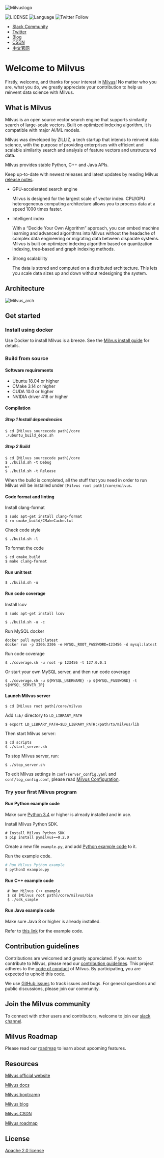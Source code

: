 ![Milvuslogo](https://milvus.io/docs/assets/milvus_logo.png)

![LICENSE](https://img.shields.io/badge/license-Apache--2.0-brightgreen)
![Language](https://img.shields.io/badge/language-C%2B%2B-blue)
![[Twitter Follow](https://img.shields.io/twitter/url?style=social)](https://twitter.com/milvusio)

- [Slack Community](https://join.slack.com/t/milvusio/shared_invite/enQtNzY1OTQ0NDI3NjMzLWNmYmM1NmNjOTQ5MGI5NDhhYmRhMGU5M2NhNzhhMDMzY2MzNDdlYjM5ODQ5MmE3ODFlYzU3YjJkNmVlNDQ2ZTk)
- [Twitter](https://twitter.com/milvus_io)
- [Blog](https://www.milvus.io/blog/)
- [CSDN](https://zilliz.blog.csdn.net/)
- [中文官网](https://www.milvus.io/zh-CN/)


# Welcome to Milvus

Firstly, welcome, and thanks for your interest in [Milvus](https://milvus.io)! No matter who you are, what you do, we greatly appreciate your contribution to help us reinvent data science with Milvus.

## What is Milvus

Milvus is an open source vector search engine that supports similarity search of large-scale vectors. Built on optimized indexing algorithm, it is compatible with major AI/ML models.

Milvus was developed by ZILLIZ, a tech startup that intends to reinvent data science, with the purpose of providing enterprises with efficient and scalable similarity search and analysis of feature vectors and unstructured data. 

Milvus provides stable Python, C++ and Java APIs.

Keep up-to-date with newest releases and latest updates by reading Milvus [release notes](https://milvus.io/docs/en/Releases/v0.4.0/).

- GPU-accelerated search engine

  Milvus is designed for the largest scale of vector index. CPU/GPU heterogeneous computing architecture allows you to process data at a speed 1000 times faster.

- Intelligent index

  With a “Decide Your Own Algorithm” approach, you can embed machine learning and advanced algorithms into Milvus without the headache of complex data engineering or migrating data between disparate systems. Milvus is built on optimized indexing algorithm based on quantization indexing, tree-based and graph indexing methods.

- Strong scalability

  The data is stored and computed on a distributed architecture. This lets you scale data sizes up and down without redesigning the system.

## Architecture
![Milvus_arch](https://milvus.io/docs/assets/milvus_arch.png)

## Get started

### Install using docker

Use Docker to install Milvus is a breeze. See the [Milvus install guide](https://milvus.io/docs/en/userguide/install_milvus/) for details.

### Build from source

#### Software requirements

- Ubuntu 18.04 or higher
- CMake 3.14 or higher
- CUDA 10.0 or higher
- NVIDIA driver 418 or higher

#### Compilation

##### Step 1 Install dependencies

```shell
$ cd [Milvus sourcecode path]/core
./ubuntu_build_deps.sh
```

##### Step 2 Build

```shell
$ cd [Milvus sourcecode path]/core
$ ./build.sh -t Debug
or 
$ ./build.sh -t Release
```

When the build is completed, all the stuff that you need in order to run Milvus will be installed under `[Milvus root path]/core/milvus`.

#### Code format and linting

Install clang-format
```shell
$ sudo apt-get install clang-format
$ rm cmake_build/CMakeCache.txt
```
Check code style
```shell
$ ./build.sh -l
```
To format the code
```shell
$ cd cmake_build
$ make clang-format
```

#### Run unit test

```shell
$ ./build.sh -u
```

#### Run code coverage

Install lcov
```shell
$ sudo apt-get install lcov
```
```shell  
$ ./build.sh -u -c
```
Run MySQL docker
```shell 
docker pull mysql:latest
docker run -p 3306:3306 -e MYSQL_ROOT_PASSWORD=123456 -d mysql:latest
```
Run code coverage

```shell  
$ ./coverage.sh -u root -p 123456 -t 127.0.0.1
```

Or start your own MySQL server, and then run code coverage

```shell
$ ./coverage.sh -u ${MYSQL_USERNAME} -p ${MYSQL_PASSWORD} -t ${MYSQL_SERVER_IP}
```

#### Launch Milvus server

```shell
$ cd [Milvus root path]/core/milvus
```

Add `lib/` directory to `LD_LIBRARY_PATH`

```
$ export LD_LIBRARY_PATH=$LD_LIBRARY_PATH:/path/to/milvus/lib
```

Then start Milvus server:

```
$ cd scripts
$ ./start_server.sh
```

To stop Milvus server, run:

```shell
$ ./stop_server.sh
```

To edit Milvus settings in `conf/server_config.yaml` and `conf/log_config.conf`, please read [Milvus Configuration](https://www.milvus-io/docs/master/reference/milvus_config.md).

### Try your first Milvus program

#### Run Python example code

Make sure [Python 3.4](https://www.python.org/downloads/) or higher is already installed and in use.

Install Milvus Python SDK.

```shell
# Install Milvus Python SDK
$ pip install pymilvus==0.2.0
```

Create a new file `example.py`, and add [Python example code](https://github.com/milvus-io/pymilvus/blob/master/examples/AdvancedExample.py) to it.

Run the example code.

```python
# Run Milvus Python example
$ python3 example.py
```

#### Run C++ example code

```shell
 # Run Milvus C++ example
 $ cd [Milvus root path]/core/milvus/bin
 $ ./sdk_simple
```

#### Run Java example code
Make sure Java 8 or higher is already installed.

Refer to [this link](https://github.com/milvus-io/milvus-sdk-java/tree/master/examples) for the example code.

## Contribution guidelines

Contributions are welcomed and greatly appreciated. If you want to contribute to Milvus, please read our [contribution guidelines](CONTRIBUTING.md). This project adheres to the [code of conduct](CODE_OF_CONDUCT.md) of Milvus. By participating, you are expected to uphold this code.

We use [GitHub issues](https://github.com/milvus-io/milvus/issues/new/choose) to track issues and bugs. For general questions and public discussions, please join our community.

## Join the Milvus community

To connect with other users and contributors, welcome to join our [slack channel](https://join.slack.com/t/milvusio/shared_invite/enQtNzY1OTQ0NDI3NjMzLWNmYmM1NmNjOTQ5MGI5NDhhYmRhMGU5M2NhNzhhMDMzY2MzNDdlYjM5ODQ5MmE3ODFlYzU3YjJkNmVlNDQ2ZTk). 

## Milvus Roadmap

Please read our [roadmap](https://milvus.io/docs/en/roadmap/) to learn about upcoming features.

## Resources

[Milvus official website](https://www.milvus.io)

[Milvus docs](https://www.milvus.io/docs/en/userguide/install_milvus/)

[Milvus bootcamp](https://github.com/milvus-io/bootcamp)

[Milvus blog](https://www.milvus.io/blog/)

[Milvus CSDN](https://zilliz.blog.csdn.net/)

[Milvus roadmap](https://milvus.io/docs/en/roadmap/)


## License

[Apache 2.0 license](milvus-io/milvus/LICENSE.md)
